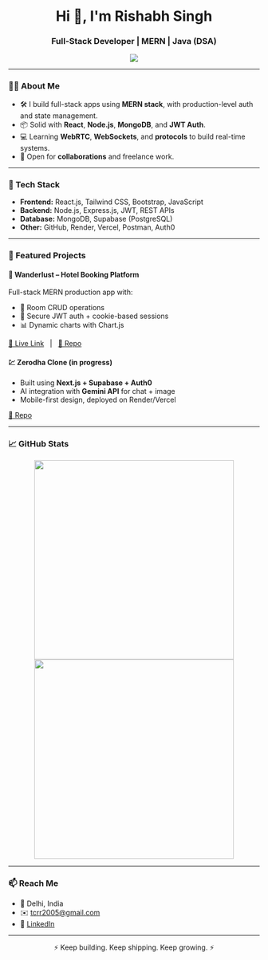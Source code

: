 <h1 align="center">Hi 👋, I'm Rishabh Singh</h1>
<h3 align="center">Full-Stack Developer | MERN | Java (DSA)</h3>

<p align="center">
  <img src="https://readme-typing-svg.demolab.com/?lines=Engineering+student+who+loves+code;MERN+Stack+Developer;Java+%7C+DSA+Lover;Always+learning+something+new&center=true&width=500&height=40">
</p>

---

### 👨‍💻 About Me

- 🛠️ I build full-stack apps using **MERN stack**, with production-level auth and state management.
- 📦 Solid with **React**, **Node.js**, **MongoDB**, and **JWT Auth**.
- 💻 Learning **WebRTC**, **WebSockets**, and **protocols** to build real-time systems.
- 🚀 Open for **collaborations** and freelance work.

---

### 🧰 Tech Stack

- **Frontend:** React.js, Tailwind CSS, Bootstrap, JavaScript
- **Backend:** Node.js, Express.js, JWT, REST APIs
- **Database:** MongoDB, Supabase (PostgreSQL)
- **Other:** GitHub, Render, Vercel, Postman, Auth0

---

### 📌 Featured Projects

#### 🚨 Wanderlust – Hotel Booking Platform  
Full-stack MERN production app with:
- 🧾 Room CRUD operations
- 🔐 Secure JWT auth + cookie-based sessions
- 📊 Dynamic charts with Chart.js

[🔗 Live Link](#) &nbsp;&nbsp;|&nbsp;&nbsp; [📁 Repo](https://github.com/R-i-s-hi/Wanderlust)

#### 💹 Zerodha Clone (in progress)  
- Built using **Next.js + Supabase + Auth0**
- AI integration with **Gemini API** for chat + image
- Mobile-first design, deployed on Render/Vercel

[📁 Repo](https://github.com/R-i-s-hi/zerodha-clone)

---

### 📈 GitHub Stats

<p align="center">
  <img src="https://github-readme-stats.vercel.app/api?username=R-i-s-hi&show_icons=true&theme=radical" width="400">
  <img src="https://github-readme-streak-stats.herokuapp.com/?user=R-i-s-hi&theme=radical" width="400">
</p>

---

### 📫 Reach Me

- 📍 Delhi, India
- ✉️ tcrr2005@gmail.com
- 💼 [LinkedIn](https://www.linkedin.com/in/rishabh-singh-0684882a6)

---

<p align="center">⚡ Keep building. Keep shipping. Keep growing. ⚡</p>
